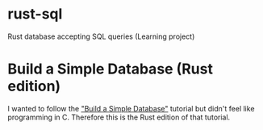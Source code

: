 # rust-sql
Rust database accepting SQL queries (Learning project)

# Build a Simple Database (Rust edition)

I wanted to follow the ["Build a Simple Database"][1] tutorial but didn't feel like programming in C. Therefore this is the Rust edition of that tutorial.

[1]: https://cstack.github.io/db_tutorial/
